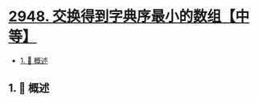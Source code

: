 # [2948. 交换得到字典序最小的数组【中等】](https://github.com/tnotesjs/TNotes.leetcode/tree/main/notes/2948.%20%E4%BA%A4%E6%8D%A2%E5%BE%97%E5%88%B0%E5%AD%97%E5%85%B8%E5%BA%8F%E6%9C%80%E5%B0%8F%E7%9A%84%E6%95%B0%E7%BB%84%E3%80%90%E4%B8%AD%E7%AD%89%E3%80%91)

<!-- region:toc -->

- [1. 📝 概述](#1--概述)

<!-- endregion:toc -->

## 1. 📝 概述
